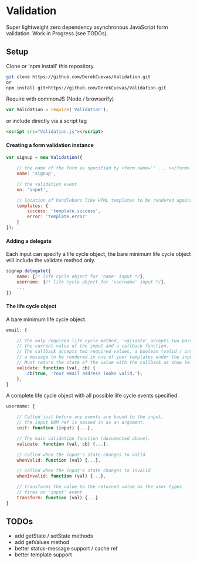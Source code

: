 # Validation

Super lightweight zero dependency asynchronous JavaScript form validation.
Work in Progress (see TODOs).

## Setup
Clone or 'npm install' this repository.

```sh
git clone https://github.com/DerekCuevas/Validation.git
or
npm install git+https://github.com/DerekCuevas/Validation.git
```

Require with commonJS (Node / browserify)

```javascript
var Validation = require('Validation');
```
or include directly via a script tag

```html
<script src="Validation.js"></script>
```

#### Creating a form validation instance

```javascript
var signup = new Validation({

    // the name of the form as specified by <form name='' ... ></form>
    name: 'signup',

    // the validation event
    on: 'input',

    // location of handlebars like HTML templates to be rendered against each input
    templates: {
        success: 'template.success',
        error: 'template.error'
    }
});
```

#### Adding a delegate
Each input can specify a life cycle object, the bare minimum life cycle object will include the validate method only.

```javascript
signup.delegate({
    name: {/* life cycle object for 'name' input */},
    username: {/* life cycle object for 'username' input */},
    ...
})
```
#### The life cycle object

A bare minimum life cycle object.
```javascript
email: {

    // The only required life cycle method, 'validate' accepts two parameters,
    // the current value of the input and a callback function.
    // The callback accepts two required values, a boolean (valid / invalid) and
    // a message to be rendered in one of your templates under the input.
    // Must return the state of the value with the callback as show below.
    validate: function (val, cb) {
        cb(true, 'Your email address looks valid.');
    },
}
```

A complete life cycle object with all possible life cycle events specified.
```javascript
username: {

    // Called just before any events are bound to the input,
    // the input DOM ref is passed in as an argument.
    init: function (input) {...},

    // The main validation function (documented above).
    validate: function (val, cb) {...},

    // called when the input's state changes to valid
    whenValid: function (val) {...},

    // called when the input's state changes to invalid
    whenInvalid: function (val) {...},

    // transforms the value to the returned value as the user types
    // fires on 'input' event
    transform: function (val) {...}
}
```

## TODOs

- add getState / setState methods
- add getValues method
- better status-message support / cache ref
- better template support
